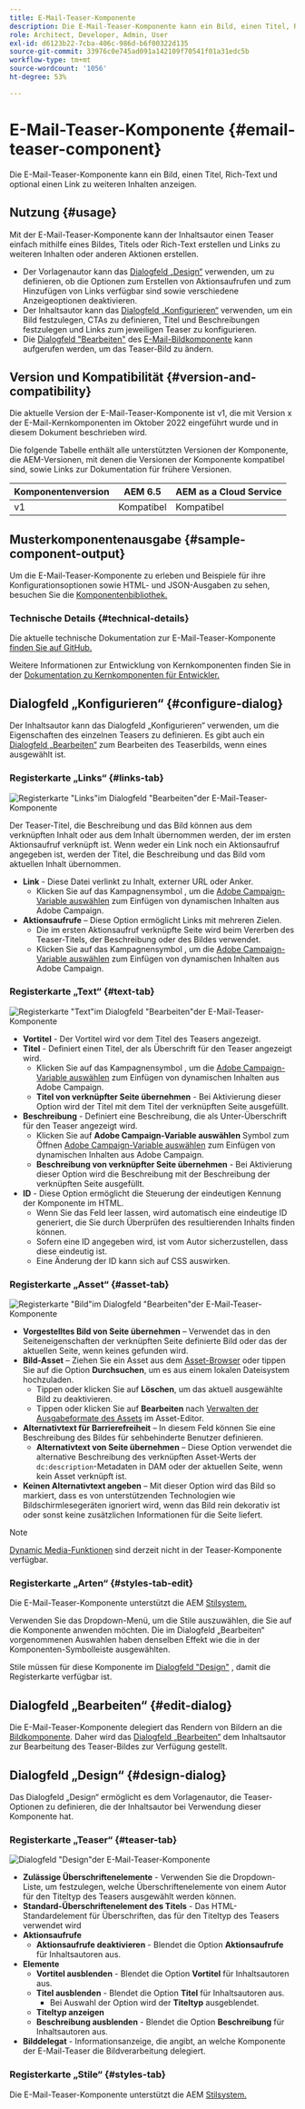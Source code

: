 ```yaml
---
title: E-Mail-Teaser-Komponente
description: Die E-Mail-Teaser-Komponente kann ein Bild, einen Titel, Rich-Text und optional einen Link zu weiteren Inhalten anzeigen.
role: Architect, Developer, Admin, User
exl-id: d6123b22-7cba-406c-986d-b6f00322d135
source-git-commit: 33976c0e745ad091a142109f70541f01a31edc5b
workflow-type: tm+mt
source-wordcount: '1056'
ht-degree: 53%

---
```



# E-Mail-Teaser-Komponente {#email-teaser-component}

Die E-Mail-Teaser-Komponente kann ein Bild, einen Titel, Rich-Text und optional einen Link zu weiteren Inhalten anzeigen.

## Nutzung {#usage}

Mit der E-Mail-Teaser-Komponente kann der Inhaltsautor einen Teaser einfach mithilfe eines Bildes, Titels oder Rich-Text erstellen und Links zu weiteren Inhalten oder anderen Aktionen erstellen.

* Der Vorlagenautor kann das [Dialogfeld „Design“](#design-dialog) verwenden, um zu definieren, ob die Optionen zum Erstellen von Aktionsaufrufen und zum Hinzufügen von Links verfügbar sind sowie verschiedene Anzeigeoptionen deaktivieren.
* Der Inhaltsautor kann das [Dialogfeld „Konfigurieren“](#configure-dialog) verwenden, um ein Bild festzulegen, CTAs zu definieren, Titel und Beschreibungen festzulegen und Links zum jeweiligen Teaser zu konfigurieren.
* Die [Dialogfeld &quot;Bearbeiten&quot;](image.md#edit-dialog) des [E-Mail-Bildkomponente](image.md) kann aufgerufen werden, um das Teaser-Bild zu ändern.

## Version und Kompatibilität {#version-and-compatibility}

Die aktuelle Version der E-Mail-Teaser-Komponente ist v1, die mit Version x der E-Mail-Kernkomponenten im Oktober 2022 eingeführt wurde und in diesem Dokument beschrieben wird.

Die folgende Tabelle enthält alle unterstützten Versionen der Komponente, die AEM-Versionen, mit denen die Versionen der Komponente kompatibel sind, sowie Links zur Dokumentation für frühere Versionen.

| Komponentenversion | AEM 6.5 | AEM as a Cloud Service |
|---|---|---|
| v1 | Kompatibel | Kompatibel |

## Musterkomponentenausgabe {#sample-component-output}

Um die E-Mail-Teaser-Komponente zu erleben und Beispiele für ihre Konfigurationsoptionen sowie HTML- und JSON-Ausgaben zu sehen, besuchen Sie die [Komponentenbibliothek.](https://adobe.com/go/aem_cmp_library_email_teaser)

### Technische Details {#technical-details}

Die aktuelle technische Dokumentation zur E-Mail-Teaser-Komponente [finden Sie auf GitHub.](https://adobe.com/go/aem_cmp_tech_email_teaser_v1)

Weitere Informationen zur Entwicklung von Kernkomponenten finden Sie in der [Dokumentation zu Kernkomponenten für Entwickler.](/help/developing/overview.md)

## Dialogfeld „Konfigurieren“ {#configure-dialog}

Der Inhaltsautor kann das Dialogfeld „Konfigurieren“ verwenden, um die Eigenschaften des einzelnen Teasers zu definieren. Es gibt auch ein [Dialogfeld „Bearbeiten“](#edit-dialog) zum Bearbeiten des Teaserbilds, wenn eines ausgewählt ist.

### Registerkarte „Links“ {#links-tab}

![Registerkarte &quot;Links&quot;im Dialogfeld &quot;Bearbeiten&quot;der E-Mail-Teaser-Komponente](/help/email/assets/email-teaser-edit-links.png)

Der Teaser-Titel, die Beschreibung und das Bild können aus dem verknüpften Inhalt oder aus dem Inhalt übernommen werden, der im ersten Aktionsaufruf verknüpft ist. Wenn weder ein Link noch ein Aktionsaufruf angegeben ist, werden der Titel, die Beschreibung und das Bild vom aktuellen Inhalt übernommen.

* **Link** - Diese Datei verlinkt zu Inhalt, externer URL oder Anker.
   * Klicken Sie auf das Kampagnensymbol , um die [Adobe Campaign-Variable auswählen](/help/email/campaign-variables.md) zum Einfügen von dynamischen Inhalten aus Adobe Campaign.
* **Aktionsaufrufe** – Diese Option ermöglicht Links mit mehreren Zielen.
   * Die im ersten Aktionsaufruf verknüpfte Seite wird beim Vererben des Teaser-Titels, der Beschreibung oder des Bildes verwendet.
   * Klicken Sie auf das Kampagnensymbol , um die [Adobe Campaign-Variable auswählen](/help/email/campaign-variables.md) zum Einfügen von dynamischen Inhalten aus Adobe Campaign.

### Registerkarte „Text“ {#text-tab}

![Registerkarte &quot;Text&quot;im Dialogfeld &quot;Bearbeiten&quot;der E-Mail-Teaser-Komponente](/help/email/assets/email-teaser-edit-text.png)

* **Vortitel** - Der Vortitel wird vor dem Titel des Teasers angezeigt.
* **Titel** - Definiert einen Titel, der als Überschrift für den Teaser angezeigt wird.
   * Klicken Sie auf das Kampagnensymbol , um die [Adobe Campaign-Variable auswählen](/help/email/campaign-variables.md) zum Einfügen von dynamischen Inhalten aus Adobe Campaign.
   * **Titel von verknüpfter Seite übernehmen** - Bei Aktivierung dieser Option wird der Titel mit dem Titel der verknüpften Seite ausgefüllt.
* **Beschreibung** - Definiert eine Beschreibung, die als Unter-Überschrift für den Teaser angezeigt wird.
   * Klicken Sie auf **Adobe Campaign-Variable auswählen** Symbol zum Öffnen [Adobe Campaign-Variable auswählen](/help/email/campaign-variables.md) zum Einfügen von dynamischen Inhalten aus Adobe Campaign.
   * **Beschreibung von verknüpfter Seite übernehmen** - Bei Aktivierung dieser Option wird die Beschreibung mit der Beschreibung der verknüpften Seite ausgefüllt.
* **ID** - Diese Option ermöglicht die Steuerung der eindeutigen Kennung der Komponente im HTML.
   * Wenn Sie das Feld leer lassen, wird automatisch eine eindeutige ID generiert, die Sie durch Überprüfen des resultierenden Inhalts finden können.
   * Sofern eine ID angegeben wird, ist vom Autor sicherzustellen, dass diese eindeutig ist.
   * Eine Änderung der ID kann sich auf CSS auswirken.

### Registerkarte „Asset“ {#asset-tab}

![Registerkarte &quot;Bild&quot;im Dialogfeld &quot;Bearbeiten&quot;der E-Mail-Teaser-Komponente](/help/email/assets/email-teaser-edit-image.png)

* **Vorgestelltes Bild von Seite übernehmen** – Verwendet das in den Seiteneigenschaften der verknüpften Seite definierte Bild oder das der aktuellen Seite, wenn keines gefunden wird.
* **Bild-Asset** – Ziehen Sie ein Asset aus dem [Asset-Browser](https://experienceleague.adobe.com/docs/experience-manager-cloud-service/sites/authoring/fundamentals/environment-tools.html?lang=de) oder tippen Sie auf die Option **Durchsuchen**, um es aus einem lokalen Dateisystem hochzuladen.
   * Tippen oder klicken Sie auf **Löschen**, um das aktuell ausgewählte Bild zu deaktivieren.
   * Tippen oder klicken Sie auf **Bearbeiten** nach [Verwalten der Ausgabeformate des Assets](https://experienceleague.adobe.com/docs/experience-manager-cloud-service/assets/manage/manage-digital-assets.html?lang=de) im Asset-Editor.
* **Alternativtext für Barrierefreiheit** – In diesem Feld können Sie eine Beschreibung des Bildes für sehbehinderte Benutzer definieren.
   * **Alternativtext von Seite übernehmen** – Diese Option verwendet die alternative Beschreibung des verknüpften Asset-Werts der `dc:description`-Metadaten in DAM oder der aktuellen Seite, wenn kein Asset verknüpft ist.
* **Keinen Alternativtext angeben** – Mit dieser Option wird das Bild so markiert, dass es von unterstützenden Technologien wie Bildschirmlesegeräten ignoriert wird, wenn das Bild rein dekorativ ist oder sonst keine zusätzlichen Informationen für die Seite liefert.

>[!NOTE]
>
>[Dynamic Media-Funktionen](image.md#dynamic-media) sind derzeit nicht in der Teaser-Komponente verfügbar.

### Registerkarte „Arten“ {#styles-tab-edit}

Die E-Mail-Teaser-Komponente unterstützt die AEM [Stilsystem.](/help/get-started/authoring.md#component-styling)

Verwenden Sie das Dropdown-Menü, um die Stile auszuwählen, die Sie auf die Komponente anwenden möchten. Die im Dialogfeld „Bearbeiten“ vorgenommenen Auswahlen haben denselben Effekt wie die in der Komponenten-Symbolleiste ausgewählten.

Stile müssen für diese Komponente im [Dialogfeld &quot;Design&quot;](#design-dialog) , damit die Registerkarte verfügbar ist.

## Dialogfeld „Bearbeiten“ {#edit-dialog}

Die E-Mail-Teaser-Komponente delegiert das Rendern von Bildern an die [Bildkomponente](image.md). Daher wird das [Dialogfeld „Bearbeiten“](image.md#edit-dialog) dem Inhaltsautor zur Bearbeitung des Teaser-Bildes zur Verfügung gestellt.

## Dialogfeld „Design“ {#design-dialog}

Das Dialogfeld „Design“ ermöglicht es dem Vorlagenautor, die Teaser-Optionen zu definieren, die der Inhaltsautor bei Verwendung dieser Komponente hat.

### Registerkarte „Teaser“ {#teaser-tab}

![Dialogfeld &quot;Design&quot;der E-Mail-Teaser-Komponente](/help/email/assets/email-teaser-design.png)

* **Zulässige Überschriftenelemente** - Verwenden Sie die Dropdown-Liste, um festzulegen, welche Überschriftenelemente von einem Autor für den Titeltyp des Teasers ausgewählt werden können.
* **Standard-Überschriftenelement des Titels** - Das HTML-Standardelement für Überschriften, das für den Titeltyp des Teasers verwendet wird
* **Aktionsaufrufe**
   * **Aktionsaufrufe deaktivieren** - Blendet die Option **Aktionsaufrufe** für Inhaltsautoren aus.
* **Elemente**
   * **Vortitel ausblenden** - Blendet die Option **Vortitel** für Inhaltsautoren aus.
   * **Titel ausblenden** - Blendet die Option **Titel** für Inhaltsautoren aus.
      * Bei Auswahl der Option wird der **Titeltyp** ausgeblendet.
   * **Titeltyp anzeigen**
   * **Beschreibung ausblenden** - Blendet die Option **Beschreibung** für Inhaltsautoren aus.
* **Bilddelegat** - Informationsanzeige, die angibt, an welche Komponente der E-Mail-Teaser die Bildverarbeitung delegiert.

### Registerkarte „Stile“ {#styles-tab}

Die E-Mail-Teaser-Komponente unterstützt die AEM [Stilsystem.](/help/get-started/authoring.md#component-styling)

